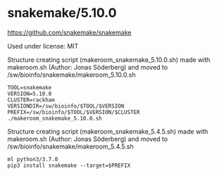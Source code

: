 snakemake/5.10.0
========================

<https://github.com/snakemake/snakemake>

Used under license:
MIT

Structure creating script (makeroom_snakemake_5.10.0.sh) made with makeroom.sh (Author: Jonas Söderberg) and moved to /sw/bioinfo/snakemake/makeroom_5.10.0.sh

    TOOL=snakemake
    VERSION=5.10.0
    CLUSTER=rackham
    VERSIONDIR=/sw/bioinfo/$TOOL/$VERSION
    PREFIX=/sw/bioinfo/$TOOL/$VERSION/$CLUSTER
    ./makeroom_snakemake_5.10.0.sh

Structure creating script (makeroom_snakemake_5.4.5.sh) made with makeroom.sh (Author: Jonas Söderberg) and moved to /sw/bioinfo/snakemake/makeroom_5.4.5.sh

    ml python3/3.7.0
    pip3 install snakemake --target=$PREFIX

